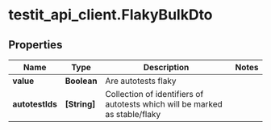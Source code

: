 # testit_api_client.FlakyBulkDto

## Properties

Name | Type | Description | Notes
------------ | ------------- | ------------- | -------------
**value** | **Boolean** | Are autotests flaky | 
**autotestIds** | **[String]** | Collection of identifiers of autotests which will be marked as stable/flaky | 


